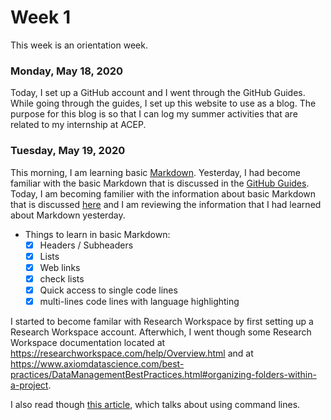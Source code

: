 # Week 1
This week is an orientation week. 

### Monday, May 18, 2020
Today, I set up a GitHub account and I went through the GitHub Guides. While going through the guides, I set up this website to use as a blog. The purpose for this blog is so that I can log my summer activities that are related to my internship at ACEP.

### Tuesday, May 19, 2020
This morning, I am learning basic [Markdown](https://www.markdownguide.org/basic-syntax/).  Yesterday, I had become familiar with the basic Markdown that is discussed in the [GitHub Guides](https://guides.github.com/features/mastering-markdown/). Today, I am becoming familier with the information about basic Markdown that is discussed [here](https://www.markdownguide.org/basic-syntax/) and I am reviewing the information that I had learned about Markdown yesterday. 

* Things to learn in basic Markdown:
  * [x] Headers / Subheaders 
  * [x] Lists 
  * [x] Web links 
  * [x] check lists 
  * [x] Quick access to single code lines 
  * [x] multi-lines code lines with language highlighting 

I started to become familar with Research Workspace by first setting up a Research Workspace account. Afterwhich, I went though some Research Workspace documentation located at https://researchworkspace.com/help/Overview.html and at https://www.axiomdatascience.com/best-practices/DataManagementBestPractices.html#organizing-folders-within-a-project. 

I also read though [this article](https://towardsdatascience.com/this-will-make-you-a-command-line-ninja-93a51cdb16b1), which talks about using command lines. 
